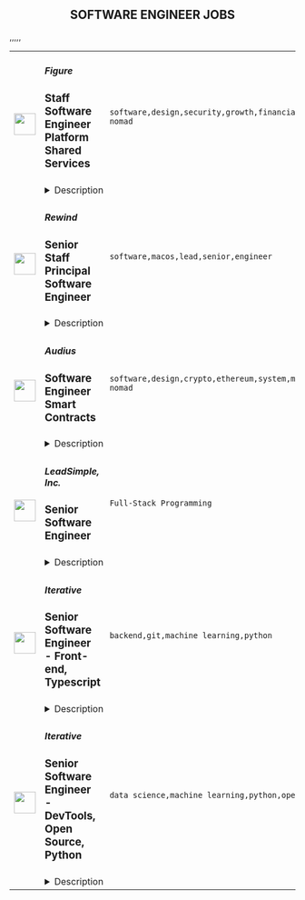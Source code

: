 <div align="center"><h2>SOFTWARE ENGINEER JOBS</h2></div><table><tr>
                <td width="100" height="100" rowspan="2">
                    <img src="https://remoteok.com/assets/img/jobs/06686bc300fdc1b00b0c3ea0ff1634011667373336.png" width="38px" height="auto">
                </td>
                <td width="300">
                    <h5>Figure</h5>
                    <h3>Staff Software Engineer Platform Shared Services</h3>
                </td>
                <td width="300">
                    <code>software,design,security,growth,financial,education,fintech,analytics,engineer,engineering,backend,digital nomad</code>
                </td>
                <td width="200">
                <text>3 days ago</text>
                </td>
                <td width="100" rowspan="2">
                <a href="https://remoteOK.com/remote-jobs/remote-staff-software-engineer-platform-shared-services-figure-142505" align="right" target="_blank">Apply</a>
                </td>
            </tr>
            <tr>
                <td colspan="3">
                <details><summary>Description</summary>
                <p><strong>About Figure</strong></p>
<p><span style="font-weight:400;">Figure is transforming the trillion-dollar financial services industry using blockchain technology. </span></p>
<p><span style="font-weight:400;">In three short years, Figure has unveiled a series of fintech firsts using the Provenance blockchain for loan origination, equity management, private fund services, banking, and payments sectors - bringing speed, efficiency, and savings to both consumers and institutions. Today, Figure is one of less than a thousand companies considered a unicorn, globally.</span></p>
<p><span style="font-weight:400;">Our mission requires us to have a creative, team-oriented, and supportive environment where everyone can do their absolute best. The team is composed of driven, innovative, collaborative, and curious people who love architecting ground-breaking technologies. We value individuals who bring an entrepreneurial mindset to every task and will embrace our culture of innovation. </span></p>
<p><span style="font-weight:400;">Every day at Figure is a journey in continuous learning yet with a daily focus on getting work done that makes a difference. Join a team of proven leaders who have already created billions of dollars in value in the FinTech space!</span></p>
<p><a href="https://www.forbes.com/americas-best-startup-employers/#6535f31b6527" rel="noopener noreferrer nofollow"><span style="font-weight:400;">Forbes Americaâs Best Startup Employers</span></a></p>
<p><a href="https://www.forbes.com/sites/michaeldelcastillo/2020/02/19/blockchain-50/?sh=60e7347c7553" rel="noopener noreferrer nofollow"><span style="font-weight:400;">Forbes Top 50 Blockchain Companies</span></a></p>
<p><a href="https://www.businesswire.com/news/home/20210520005738/en/Figure-Raises-200-Million-Series-D-Co-Led-by-10T-Holdings-and-Morgan-Creek-Digital" rel="noopener noreferrer nofollow"><span style="font-weight:400;">Figure Series D Announcement</span></a></p>
<p><strong>About the Role</strong></p>
<p><span style="font-weight:400;">Figure is excited to be growing our businesses and creating new teams.  We are looking for curious, innovative, and collaborative team members.  Engineering is at the heart of the action, building out our blockchain protocol and direct-to-consumer products that will transform the financial services industry.  Everything is from scratch development and every engineer has a big impact on the team and the growth of the company. </span></p>
<p><span style="font-weight:400;">As Figure scales, it is imperative that we level up our expertise in anti-fraud technology and detection. In this role as an anti-fraud engineering expert, you will collaborate with engineering and risk leadership to build technology and establish processes that stop fraudsters in their tracks.</span></p>
<p><strong>What Youâll Do</strong></p>
<ul>
<li style="font-weight:400;"><span style="font-weight:400;">Provide thought leadership in the design of methods and anti-fraud technologies to bring data-driven insight to internal engineering and fraud analytics teams</span></li>
<li style="font-weight:400;"><span style="font-weight:400;">Research, design, implement and integrate technologies that analyze and identify fraudulent activities and transactions to ensure proper mitigation efforts</span></li>
<li style="font-weight:400;"><span style="font-weight:400;">Support fraud analytics data standards and offer recommendations for the tactical and strategic mission for Fraud Intelligence</span></li>
<li style="font-weight:400;"><span style="font-weight:400;">Research, build, integrate, monitor, and improve the accuracy of third-party fraud solutions based on defined models and analytics</span></li>
<li style="font-weight:400;"><span style="font-weight:400;">Design, implement and maintain backend microservice, internal tools, and customer-facing fraud prevention tools</span></li>
<li style="font-weight:400;"><span style="font-weight:400;">Be empowered to drive innovation for our Fraud & Abuse systems.</span></li>
<li style="font-weight:400;"><span style="font-weight:400;">Be a leader, use your voice, and apply your tech skills to solve real-world problems</span></li>
<li style="font-weight:400;"><span style="font-weight:400;">Collaborate with a diverse group of people, across Engineering, Data Science, Product, and Leadership, executing on big opportunities and driving Figure to the top of the FinTech industry</span></li>
</ul>
<p><strong>What We Look For</strong></p>
<ul>
<li style="font-weight:400;">
<span style="font-weight:400;">Team player with a positive attitude that gets </span><em><span style="font-weight:400;">it</span></em><span style="font-weight:400;"> done</span>
</li>
<li style="font-weight:400;"><span style="font-weight:400;">BS/BA or greater in Computer Science, Statistics, or similar field</span></li>
<li style="font-weight:400;"><span style="font-weight:400;">8+ years engineering/development experience in a fast-paced, agile environment</span></li>
<li style="font-weight:400;"><span style="font-weight:400;">Experience working with BI tools such as Tableau and PowerBI preferred (but not required)</span></li>
<li style="font-weight:400;"><span style="font-weight:400;">Experience working with Information Technology/Information Security personnel and understanding how software/hardware solutions can be applied to mitigate fraud</span></li>
<li style="font-weight:400;"><span style="font-weight:400;">Demonstrated self-starter with the ability to execute work with minimal supervision</span></li>
<li style="font-weight:400;"><span style="font-weight:400;">A track record in conceptualizing and building end-to-end big data frameworks</span></li>
<li style="font-weight:400;"><span style="font-weight:400;">Ability to drive a project from concept to release</span></li>
<li style="font-weight:400;">
<span style="font-weight:400;">Familiarity with Iterative Software Development </span><strong>âIf itâs not in production we arenât iterating.â</strong>
</li>
</ul>
<p><strong>Benefits and Perks</strong></p>
<ul>
<li style="font-weight:400;"><span style="font-weight:400;">Competitive salary and growth opportunities </span></li>
<li style="font-weight:400;"><span style="font-weight:400;">Company quarterly performance-based bonus</span></li>
<li style="font-weight:400;"><span style="font-weight:400;">Equity stock options package</span></li>
<li style="font-weight:400;"><span style="font-weight:400;">Employer funded comprehensive health, vision, dental insurance, and wellness program for employees and their dependents</span></li>
<li style="font-weight:400;"><span style="font-weight:400;">Employer funded life and disability insurance coverage</span></li>
<li style="font-weight:400;"><span style="font-weight:400;">Company HSA, FSA, Dependent Care, 401k, and commuter benefits</span></li>
<li style="font-weight:400;"><span style="font-weight:400;">Up to 12 weeks paid family leave </span></li>
<li style="font-weight:400;"><span style="font-weight:400;">In-office, remote, and hybrid work location options</span></li>
<li style="font-weight:400;"><span style="font-weight:400;">Home office and technology stipend for those working outside of a traditional office more than 75% of the time</span></li>
<li style="font-weight:400;"><span style="font-weight:400;">Flexible time-off plan to empower employees to take the time off that they want and need</span></li>
<li style="font-weight:400;"><span style="font-weight:400;">Continuing education reimbursement</span></li>
<li style="font-weight:400;"><span style="font-weight:400;">Routine Team swag deliveries!</span></li>
</ul>
<p><span style="font-weight:400;">Depending on your residential location certain laws might regulate the way Figure manages applicant data. California Residents, please review our </span><a href="https://drive.google.com/file/d/1eDhTkvbpFETeAvGpsB8e6KzaXES4BWNB/view?usp=sharing" rel="noopener noreferrer nofollow"><span style="font-weight:400;">California Employee and Prospective Employee Privacy Notice</span></a><span style="font-weight:400;"> for further information. By submitting your application, you are agreeing and acknowledging that you have read and understood the above notice.</span></p>
<p><span style="font-weight:400;">Figure is, unfortunately, unable to provide sponsorship for this position. In compliance with federal law, all persons hired will be required to verify identity and eligibility to work in the United States and to complete the required employment eligibility verification form upon hire.</span></p>
<p><span style="font-weight:400;">#LI-SB1</span></p><p><figure><iframe style="width:500px;height:281px;" src="//www.youtube.com/embed/WgGXwItJTPE" frameborder="0" allowfullscreen=""></iframe></figure></p><br/><br/>Please mention the word **ELEVATE** and tag RNTIuOTEuMjQyLjE4NA== when applying to show you read the job post completely (#RNTIuOTEuMjQyLjE4NA==). This is a beta feature to avoid spam applicants. Companies can search these words to find applicants that read this and see they're human.
                </details>
                </td>
            </tr>,<tr>
                <td width="100" height="100" rowspan="2">
                    <img src="https://remoteok.com/assets/img/jobs/ff70089fb264099f7f85cd74adfbc4001667321706.png" width="38px" height="auto">
                </td>
                <td width="300">
                    <h5>Rewind</h5>
                    <h3>Senior Staff Principal Software Engineer</h3>
                </td>
                <td width="300">
                    <code>software,macos,lead,senior,engineer</code>
                </td>
                <td width="200">
                <text>3 days ago</text>
                </td>
                <td width="100" rowspan="2">
                <a href="https://remoteOK.com/remote-jobs/remote-senior-staff-principal-software-engineer-rewind-142202" align="right" target="_blank">Apply</a>
                </td>
            </tr>
            <tr>
                <td colspan="3">
                <details><summary>Description</summary>
                About Rewind ð
At Rewind, our vision is to give humans perfect memory. We believe a world in which you can easily recall anything youâre looking for unlocks the potential of human productivity. Thatâs why we built Rewind: the search engine for your life. Itâs a macOS app that records anything youâve seen, said, or heard and makes it searchable. For your privacy, we store all of the recordings locally on your Mac and only you have access to them. Instead of spending hours searching in different tools for that piece of information you desperately need, you can now find what youâre looking for in seconds with Rewind.

The product we have today is just the first step toward our audacious vision of giving humans perfect memory. We have raised over $15m from top-tier investors including Andreessen Horowitz, First Round Capital, Moxxie Ventures, Sam Altman, Elad Gil, and Alexis Ohanian to help make that vision a reality.

Why Rewind ð
Working at Rewind will be the most impactful job of your life. Our team is small and everyone plays a huge role. The work youâll do will have tremendous impact on not just our company, but how the world works: making forgetting a thing of the past. 

With this audacious goal comes a lot of company growth. And as the company grows, so will you. We will support you in building a career that energizes and fulfills you: giving you opportunities so that you can do the best work of your career. But don't just take our word for it, look at our track record. Our founding team has previously built Optimizely: a $120M annual revenue recurring business with 450 employees which was voted the #1 Best Place to Work.

Internally we aren't fixated on titles & levels since that can lead to needless hierarchy that distracts from the team's collective success. We recognize that not all companies operate that way so we say "Senior / Staff / Principal" to indicate we want people with substantial amounts of experience.

If you're interested in this job, we strongly encourage you to apply: we'd love to see you on our team working toward our audacious vision of giving humans perfect memory.
<br/><br/>Please mention the word **LAWFUL** and tag RNTIuOTEuMjQyLjE4NA== when applying to show you read the job post completely (#RNTIuOTEuMjQyLjE4NA==). This is a beta feature to avoid spam applicants. Companies can search these words to find applicants that read this and see they're human.
                </details>
                </td>
            </tr>,<tr>
                <td width="100" height="100" rowspan="2">
                    <img src="https://remoteok.com/assets/img/jobs/1620d57518591afb1c3f141652fe81321667286942.png" width="38px" height="auto">
                </td>
                <td width="300">
                    <h5>Audius</h5>
                    <h3>Software Engineer Smart Contracts</h3>
                </td>
                <td width="300">
                    <code>software,design,crypto,ethereum,system,music,code,web,engineer,digital nomad</code>
                </td>
                <td width="200">
                <text>4 days ago</text>
                </td>
                <td width="100" rowspan="2">
                <a href="https://remoteOK.com/remote-jobs/remote-software-engineer-smart-contracts-audius-141990" align="right" target="_blank">Apply</a>
                </td>
            </tr>
            <tr>
                <td colspan="3">
                <details><summary>Description</summary>
                <div><b>Who are we? </b></div><div>
<a href="https://audius.co/" class="postings-link" rel="noopener noreferrer nofollow">Audius</a> is a digital streaming service that connects fans directly with artists and exclusive new music. </div><div><br></div><div>It does this by being fully decentralized: Audius is owned and run by a vibrant, open-source community of artists, fans, and developers all around the world. Audius gives artists the power to share never-before-heard music and monetize streams directly. Developers can build their own apps on top of Audius, giving them access to one of the most unique audio catalogs in existence. </div><div><br></div><div>Backed by an all-star team of <a href="https://www.crunchbase.com/organization/audius/company_financials#investors" class="postings-link" rel="noopener noreferrer nofollow">investors</a>, Audius was founded in 2018 and serves over 6 million users every month, making it the largest non-financial crypto application ever built.</div><div><br></div><div><b>Who we are looking for? </b></div><div>We are looking for passionate team-players who will help us architect, build, and ship the most difficult parts of the on-chain entities in the Audius protocol, chiefly in Solana (Rust), where you will bring in and craft new expertise on our team. Audius deploys smart contracts across Ethereum and Solana, and we're looking for proficient systems-programmers with a strong background in low-level languages (ideally Rust) to help us deliver the largest non-financial crypto project to date.</div><div><br></div><div>You are a collaborative engineer who enjoys working with a small team to solve big problems that need innovative solutions. Youâre eager to problem solve in a wide variety of spaces within the blockchain ecosystem (think scalability, governance, NFTs, social tokens, etc.). We solve a lot of problems that can't be easily Googled or searched on StackOverflow, and you have the fundamentals and drive to self-start and come to original solutions.</div><div><br></div><div><b>Our Company</b></div><div>Audius is a 26-person team of entrepreneurs, engineers, audiophiles, and blockchain experts. Our benefits include unlimited PTO, high quality paid medical insurance, FSA, 401k, yearly learning stipend, equipment stipend and a home office setup credit. We also have a monthly concert credit (COVID-19 permitting).</div><div><br></div><div>Our company is fully remote and our team is currently distributed across the United States. </div><p>Key Responsibilities</p><p></p><li>Write, test, and deploy Solana blockchain (Rust) programs</li><li>Write, test, and deploy Ethereum blockchain (Solidity) smart contracts</li><li>Work closely with other blockchain engineers on the team and own core pieces of contract code that powers the economics, data storage, and transactional logic across Audius</li><li>Participate deeply in design discussions around tokenomics, blockchain interoperability, blockchain scalability, and governance systems</li><p>Skills and Experience</p><p></p><li>Deep experience with systems programming, ideally in Rust</li><li>Experience developing and shipping blockchain smart contracts</li><li>3+ years of experience building in production environments</li><li>Solid conceptual understanding of full stack software development including system architecture, web serving infrastructure, and database design</li><li>Great interpersonal and communication skills, comfort working within a small team, and owning projects</li><p></p><br/><br/>Please mention the word **RIGHT** and tag RNTIuOTEuMjQyLjE4NA== when applying to show you read the job post completely (#RNTIuOTEuMjQyLjE4NA==). This is a beta feature to avoid spam applicants. Companies can search these words to find applicants that read this and see they're human.
                </details>
                </td>
            </tr>,<tr>
                <td width="100" height="100" rowspan="2">
                    <img src="https://wwr-pro.s3.amazonaws.com/logos/0081/6327/logo.gif" width="38px" height="auto">
                </td>
                <td width="300">
                    <h5>LeadSimple, Inc.</h5>
                    <h3> Senior Software Engineer</h3>
                </td>
                <td width="300">
                    <code>Full-Stack Programming</code>
                </td>
                <td width="200">
                <text>0 days ago</text>
                </td>
                <td width="100" rowspan="2">
                <a href="https://weworkremotely.com/remote-jobs/leadsimple-inc-senior-software-engineer-1" align="right" target="_blank">Apply</a>
                </td>
            </tr>
            <tr>
                <td colspan="3">
                <details><summary>Description</summary>
                <img src="https://we-work-remotely.imgix.net/logos/0081/6327/logo.gif?ixlib=rails-4.0.0&w=50&h=50&dpr=2&fit=fill&auto=compress" />

<p>
  <strong>Headquarters:</strong> Washington State, U.S.A.
    <br /><strong>URL:</strong> <a href="https://www.leadsimple.com/careers">https://www.leadsimple.com/careers</a>
</p>

<div>🚀 Want to join a team of A-players in an exciting, high-growth, entrepreneurial environment?</div><div><br></div><div><strong>LeadSimple is a small team solving big problems in the property management industry. Bootstrapped since 2013, we're passionate about helping small businesses grow sustainably.</strong></div><div><br></div><div>Our software provides a powerful foundation for any property management company to take their business to the next level. Thousands of property managers rely on us for their day-to-day operations and we’re only getting started. </div><div><br></div><div>We’re looking for seasoned Senior and Lead Ruby on Rails Engineers to join our fully-remote team to help us scale to meet market demand. This is an opportunity to join on the ground floor of a bootstrapped, growing company with a lot of upside.</div><div><br></div><h1><strong>What we’d want you to do:</strong></h1><ul>
<li>Assist with complex migration projects, such as:</li>
<li>Modernizing our back-end stack (we’re currently on Rails 4)</li>
<li>Optimizing our API and PostgreSQL database for scale and performance</li>
<li>Suggest and implement scalability improvements</li>
<li>Collaborate with the rest of the team in weekly meetings, chat and code reviews</li>
<li>Develop new full-stack features from start to finish using the <a href="https://basecamp.com/shapeup/webbook">Shape Up method</a>
</li>
<li>Write high-quality and maintainable Ruby and Typescript code</li>
</ul><div><br></div><h1><strong>Qualifications</strong></h1><div><br></div><div><em>Must have</em></div><ul>
<li>5+ years of experience with Ruby on Rails</li>
<li>Fluent spoken and written English at a professional level.</li>
<li>Working hours must overlap with PST for at least 3 hours.</li>
<li>Familiarity with PostgreSQL query optimization and scaling strategies</li>
<li>Strong analytical and debugging skills</li>
<li>Strong communication skills, able to recommend decisions using data and experience</li>
</ul><div><br></div><div><em>Nice to have</em></div><ul>
<li>Prior experience upgrading Ruby on Rails (this would be a big plus!)</li>
<li>React, Typescript or GraphQL experience</li>
<li>Elixir experience (we have 1 service using Elixir)</li>
</ul><div><br></div><h1><strong>Our Stack</strong></h1><div><br></div><div><em>Front-end</em></div><ul>
<li><a href="https://www.typescriptlang.org/">Typescript</a></li>
<li>
<a href="https://reactjs.org/">React</a> </li>
<li><a href="http://mui.com">MaterialUI</a></li>
<li>
<a href="https://relay.dev/">Relay<br></a><br>
</li>
</ul><div>
<em>Back-end<br></em><br>
</div><ul>
<li>
<a href="http://rubyonrails.org">Ruby on Rails</a> monolith (with 95% test coverage)</li>
<li>GraphQL (via <a href="https://graphql-ruby.org/">graphql-ruby</a> gem)</li>
<li>Sidekiq</li>
<li>PostgreSQL</li>
<li>Redis</li>
<li>Heroku<br><br>
</li>
</ul><h1><strong>What it’s like to work here</strong></h1><ul>
<li>You’ll have opportunities to work on the entire stack, from databases to user interfaces and everything in between, in a wide variety of product areas.</li>
<li>You’ll own the delivery of high-impact projects that affect real customers, from start to finish, with no bureaucracy, following the <a href="https://basecamp.com/shapeup/webbook">Shape Up method</a>. </li>
<li>You’ll collaborate within a small, highly productive team, reviewing code and helping other engineers with their roadblocks.</li>
<li>You’ll have time to focus. We don’t micromanage, and we do our best to keep distractions (and meetings) to a minimum. </li>
<li>When assigned to on-call duty, you’ll investigate and fix bugs and respond to incidents. </li>
<li>You’ll deploy early and often. We ship to production multiple times per day.<br><br>
</li>
</ul><div><br></div><h1><strong>Benefits</strong></h1><ul>
<li>Remote-only team, location independent</li>
<li>3rd Friday of every month off</li>
<li>6 US Holidays</li>
<li>3 Weeks Paid Time Off (in addition to the above)</li>
<li>Quarterly Two-Week Hackathons</li>
<li>Monthly Healthcare Allowance</li>
<li>Yearly Vacation Allowance</li>
<li>$2000 equipment stipend upon hire</li>
<li>Focused and dedicated environment with smart, caring people</li>
<li>Consistent, but flexible working schedule with minimum 3hr Pacific Time Zone overlap</li>
<li>Mission driven, non-political company and values-based culture<br><br>
</li>
</ul><h1><strong>Our Interview Process</strong></h1><ul>
<li>Fill out our application, located <a href="https://docs.google.com/forms/d/e/1FAIpQLSeF5zo6hIcTQK8gP9LLGz6sTZMXGI1vDHPVbkpISxiy9CvOfQ/viewform?usp=sf_link">here</a>
</li>
<li>Intro call (30 minutes)</li>
<li>Offline work sample test (up to 60 minutes)</li>
<li>Work history interview with Hiring Manager (up to 90 minutes)</li>
<li>Culture interview with People Operations(30 minutes)</li>
<li>Meet the CTO(30 minutes)</li>
<li>Meet the CEO (30 minutes)</li>
<li>Offer call (15 minutes), followed by a written offer</li>
<li>If you accept the offer, you enter a 90-day trial period, fully paid.</li>
<li>If all goes well in your first 90 days, you convert to a full-time team member!</li>
</ul><div><br></div>

<p><strong>To apply:</strong> <a href="https://weworkremotely.com/remote-jobs/leadsimple-inc-senior-software-engineer-1">https://weworkremotely.com/remote-jobs/leadsimple-inc-senior-software-engineer-1</a></p>

                </details>
                </td>
            </tr>,<tr>
                <td width="100" height="100" rowspan="2">
                    <img src="https://wwr-pro.s3.amazonaws.com/logos/0081/8900/logo.gif" width="38px" height="auto">
                </td>
                <td width="300">
                    <h5>Fleek</h5>
                    <h3> Founding Full-Stack Software Engineer</h3>
                </td>
                <td width="300">
                    <code>Full-Stack Programming</code>
                </td>
                <td width="200">
                <text>1 days ago</text>
                </td>
                <td width="100" rowspan="2">
                <a href="https://weworkremotely.com/remote-jobs/fleek-founding-full-stack-software-engineer" align="right" target="_blank">Apply</a>
                </td>
            </tr>
            <tr>
                <td colspan="3">
                <details><summary>Description</summary>
                <img src="https://we-work-remotely.imgix.net/logos/0081/8900/logo.gif?ixlib=rails-4.0.0&w=50&h=50&dpr=2&fit=fill&auto=compress" />

<p>
  <strong>Headquarters:</strong> Remote
    <br /><strong>URL:</strong> <a href="https://joinfleek.com">https://joinfleek.com</a>
</p>

<div>
<strong>About Fleek<br></strong>Fleek is a B2B Marketplace for wholesale second hand fashion. We enable professional resellers and retail stores to buy from vintage clothing suppliers around the world. We are backed by top Silicon Valley VCs like Andreessen Horowitz (a16z), Y Combinator, and more.</div><div>
<br><br>
</div><div>
<strong>Team<br></strong>Fleek is a set of funky individuals who find unity in diversity with the single mission of helping sustainability, promoting circular fashion while building a beautiful product experience.<br><br>
</div><div>Our 10 people team consists of ex-YC founders leading our engineering effort, ex-Uber &amp; Doordash folks leading our operations and supply strategy. Alongside our Growth team is lead by folks who went to Cambridge, Oxford and UC Berkeley.</div><div>
<br><br>
</div><div>
<strong>Technology stack<br></strong>Fleek is built with a modern native stack with Javascript as its backbone and React, React Native as the frameworks for app development. We have two buyer and supplier facing apps on App Store and Play Store. We also have a website that currently runs on Shopify (to be soon deprecated).<br><br>
</div><div>We employ AWS as our cloud provider and use technologies in OpenSearch, DataFlow and Lambda, Video streaming to build on top.<br><br>
</div><div>Our philosophy is to reuse where possible and innovate when we can add value.<br><br>
</div><div><br></div><div>
<strong>Role specific details<br></strong>Now that Fleek has a consistent user base of ~ 1000 MAU (each spending upwards of $1000/mo); there’s a need to evolve from an MVP to a product that can support scale &amp; personalization.<br><br>
</div><div>We are looking for a Full-Stack Ninja who has 4+ years of experience building and/or leading small tech teams in a Javascript native environment. In your role you will be:<br><br>
</div><ul>
<li>Responsible for developing and hands-on coding in our backend (AWS) and frontend (React Native) environment</li>
<li>Evolve our rudimentary MVP into a sophisticated personalized marketplace software which is underpinned by using open technologies and efficient application of rules on top</li>
<li>Implement a native P2P video experience for the video shopping experience</li>
<li>Ability to communicate, guide and lead small software teams in terms of best practices in technology</li>
</ul><div>
<br><br>
</div><div>
<strong>How we work<br>Fast</strong> - we move fast because there are small business owner who count on us. We have a duty to ship solutions for them and we can’t be lazy about it. Big things can also happen fast <a href="https://patrickcollison.com/fast"><strong>https://patrickcollison.com/fast<br></strong></a><br>
</div><div>
<strong>Remote first</strong> - current team members are in Asia, Europe and US. There are team specific meetings where we need time to overlap, the rest is flexible. Like <a href="https://about.gitlab.com/company/culture/all-remote/tips/#tips-for-leaders-and-other-companies"><strong>https://about.gitlab.com/company/culture/all-remote/tips/#tips-for-leaders-and-other-companies<br></strong></a><br>
</div><div>
<strong>Collaborative</strong> - just like in sports, we focus on winning!<br><br>
</div><div><strong>Requirements</strong></div><ul>
<li>4+ years of experience with React.JS/ReactNative/Cotlin/Switft building out cross platform apps for iOS and Android</li>
<li>Experience working in backend/cloud environments like AWS or GCP</li>
<li>Experience working in a collaborative environment</li>
<li>Having worked at a startup is a must!</li>
</ul><div>
<br><strong>Benefits<br></strong>We at Fleek believe in happy employees :-)<br><br>
</div><ul>
<li>Comprehensive healthcare coverage</li>
<li>Exclusive employee clothing drops courtesy Fleek</li>
<li>Flexible work hours &amp; time off.  We don’t care where you are as long as the work gets done</li>
<li>Shared ownership: Being On Fleek means you’ll own a part of it</li>
</ul>

<p><strong>To apply:</strong> <a href="https://weworkremotely.com/remote-jobs/fleek-founding-full-stack-software-engineer">https://weworkremotely.com/remote-jobs/fleek-founding-full-stack-software-engineer</a></p>

                </details>
                </td>
            </tr>,<tr>
                <td width="100" height="100" rowspan="2">
                    <img src="https://wwr-pro.s3.amazonaws.com/logos/0081/9182/logo.gif" width="38px" height="auto">
                </td>
                <td width="300">
                    <h5>Narrative</h5>
                    <h3> Web Software Engineer (Remote)</h3>
                </td>
                <td width="300">
                    <code>Front-End Programming</code>
                </td>
                <td width="200">
                <text>3 days ago</text>
                </td>
                <td width="100" rowspan="2">
                <a href="https://weworkremotely.com/remote-jobs/narrative-web-software-engineer-remote" align="right" target="_blank">Apply</a>
                </td>
            </tr>
            <tr>
                <td colspan="3">
                <details><summary>Description</summary>
                <img src="https://we-work-remotely.imgix.net/logos/0081/9182/logo.gif?ixlib=rails-4.0.0&w=50&h=50&dpr=2&fit=fill&auto=compress" />

<p>
  <strong>Headquarters:</strong> New York, NY
    <br /><strong>URL:</strong> <a href="https://narrative.io">https://narrative.io</a>
</p>

<h1>Web Software Engineer (Remote)</h1><div>
<strong><br>What You Will Do<br></strong><br>
</div><div>Here's what you will do in a nutshell:</div><ul>
<li>Create new features for Narrative's Vuejs web application. Work with Product and Design teams to create the best user experience and create modular, maintainable components.</li>
<li>Design, implement and maintain embedded applications on Narrative's Data Marketplace which enhance the ability of customers to manage and manipulate data.</li>
<li>Help select technologies and define the strategic direction for our system architecture</li>
<li>Work on Narrative's Tacklebox UI library, designing creating reusable components and modules for use in all of Narrative's web applications.</li>
<li>Review and evaluate team members' code contributions, delivering transparent, honest and direct feedback to your peers.</li>
</ul><div>While most of the work focuses on the frontend, this position is ideal for someone who would like to improve his/her backend and Functional Programming skills.<br><br>
</div><div><strong><br>Technical Stack</strong></div><div>
<br>In a nutshell, our technical stack looks like:</div><ul>
<li>
<strong>Frontend</strong>: Vuejs, Sass, Pug, and Functional JavaScript</li>
<li>
<strong>Backend</strong>: scala, AWS, spark, Iceberg, cats, cats-effect, http4s, and doobie</li>
<li>
<strong>Ops</strong>: EC2, Fargate, Lambda, Terraform, EMR, DynamoDB, S3, RDS, Step Functions, Jenkins, and Datadog</li>
</ul><div><br></div><div>
<strong>The Ideal Candidate<br></strong><br>
</div><div>We are not looking for a 100% fit on all the technology buzzwords, but we are looking for someone with strong personal and technical skills who is eager to pick up new technologies as necessary. We are obviously going to expect much more from a senior candidate than we would from a junior one.<br><br>
</div><div>The ideal candidate should:</div><ul>
<li>Have extensive experience in one or more web frameworks (Vue, React, Angular etc.) and the ES6/JavaScript/HTML/CSS ecosystem.</li>
<li>Have proven experience using Amazon Web Services to deploy and host web applications and databases.</li>
<li>Be able to debug various aspects of web application code, such as cross-browser Javascript quirks.</li>
<li>Thoroughly understand the HTTP lifecycle and how the browser interacts with web APIs.</li>
<li>Enjoy building fast, user-friendly UIs.</li>
<li>Not be afraid of contributing to the entire stack when the need arises, given that frontend doesn’t simply mean HTML/CSS. For instance, a feature might require<ul>
<li>some metrics to be computed from a Spark Report</li>
<li>creating a PostgreSQL migration script</li>
<li>tweaking S3 permissions and terraform scripts for deployment</li>
</ul>
</li>
<li>Have the ability to lead the creation of architectural and design documents, collect requirements as well as feedback from the development and product teams and evalute new technologies as needed.</li>
<li>Drive success in a flat organization with minimal process, interfacing with technical and non-technical team members as necessary.</li>
<li>Communicate potential technical issues to relevant teams and adapt to changing requirements.</li>
<li>Be mindful of the compromises that need to be done to be reactive on the business side while keeping the systems manageable in the long run.</li>
<li>Live/work within +/- 3 hours of EST</li>
</ul><div>
<strong><br>The Team (Remote US and Canada)<br></strong><br>
</div><div>We are a small, early stage, remote-first team looking for great developers who want to jump in and take major systems and user-facing features from design to launch.<br><br>
</div><div>
<strong><br>Our Mission<br></strong><br>
</div><div>We are building a data streaming marketplace that makes it easy to buy, sell, and win.<br><br>
</div><div>We do this by creating tools that reduce the friction and increase transparency in the data buying process, creating a win-win relationship between buyers and sellers.</div><div>
<br>You can learn more about Narrative by visiting https://www.narrative.io/<br><br>
</div><div><strong>Apply Now</strong></div><div>
<br>Apply by sending an email to <a href="mailto:hiring-dev@narrative.io">hiring-dev@narrative.io</a>.<br><br>
</div><div>If you would like to have a chat to learn more about the company, our culture, or the team before formally applying, that's is fine too: just drop us a line at dev@narrative.io.<br><br>
</div><div><br></div>

<p><strong>To apply:</strong> <a href="https://weworkremotely.com/remote-jobs/narrative-web-software-engineer-remote">https://weworkremotely.com/remote-jobs/narrative-web-software-engineer-remote</a></p>

                </details>
                </td>
            </tr>,<tr>
                <td width="100" height="100" rowspan="2">
                    <img src="https://remotive.com/job/1214006/logo" width="38px" height="auto">
                </td>
                <td width="300">
                    <h5>Draft.dev</h5>
                    <h3>Software Engineering Content Writer</h3>
                </td>
                <td width="300">
                    <code>data science,developer,kubernetes,machine learning</code>
                </td>
                <td width="200">
                <text>8 days ago</text>
                </td>
                <td width="100" rowspan="2">
                <a href="https://remotive.com/remote-jobs/software-dev/software-engineering-content-writer-1214006" align="right" target="_blank">Apply</a>
                </td>
            </tr>
            <tr>
                <td colspan="3">
                <details><summary>Description</summary>
                <p style="border-color: rgb(229, 229, 229); --tw-border-spacing-x:0; --tw-border-spacing-y:0; --tw-translate-x:0; --tw-translate-y:0; --tw-rotate:0; --tw-skew-x:0; --tw-skew-y:0; --tw-scale-x:1; --tw-scale-y:1; --tw-pan-x: ; --tw-pan-y: ; --tw-pinch-zoom: ; --tw-scroll-snap-strictness:proximity; --tw-ordinal: ; --tw-slashed-zero: ; --tw-numeric-figure: ; --tw-numeric-spacing: ; --tw-numeric-fraction: ; --tw-ring-inset: ; --tw-ring-offset-width:0px; --tw-ring-offset-color:#fff; --tw-ring-color:rgba(59,130,246,0.5); --tw-ring-offset-shadow:0 0 #0000; --tw-ring-shadow:0 0 #0000; --tw-shadow:0 0 #0000; --tw-shadow-colored:0 0 #0000; --tw-blur: ; --tw-brightness: ; --tw-contrast: ; --tw-grayscale: ; --tw-hue-rotate: ; --tw-invert: ; --tw-saturate: ; --tw-sepia: ; --tw-drop-shadow: ; --tw-backdrop-blur: ; --tw-backdrop-brightness: ; --tw-backdrop-contrast: ; --tw-backdrop-grayscale: ; --tw-backdrop-hue-rotate: ; --tw-backdrop-invert: ; --tw-backdrop-opacity: ; --tw-backdrop-saturate: ; --tw-backdrop-sepia: ; margin-top: 0.75rem; margin-bottom: 0.75rem; color: rgb(55, 65, 81);  white-space: pre-line;">If you're a software developer and you want to build your personal brand while getting paid to write about interesting technical topics on the side, this will be a great part-time role for you!</p><p style="border-color: rgb(229, 229, 229); --tw-border-spacing-x:0; --tw-border-spacing-y:0; --tw-translate-x:0; --tw-translate-y:0; --tw-rotate:0; --tw-skew-x:0; --tw-skew-y:0; --tw-scale-x:1; --tw-scale-y:1; --tw-pan-x: ; --tw-pan-y: ; --tw-pinch-zoom: ; --tw-scroll-snap-strictness:proximity; --tw-ordinal: ; --tw-slashed-zero: ; --tw-numeric-figure: ; --tw-numeric-spacing: ; --tw-numeric-fraction: ; --tw-ring-inset: ; --tw-ring-offset-width:0px; --tw-ring-offset-color:#fff; --tw-ring-color:rgba(59,130,246,0.5); --tw-ring-offset-shadow:0 0 #0000; --tw-ring-shadow:0 0 #0000; --tw-shadow:0 0 #0000; --tw-shadow-colored:0 0 #0000; --tw-blur: ; --tw-brightness: ; --tw-contrast: ; --tw-grayscale: ; --tw-hue-rotate: ; --tw-invert: ; --tw-saturate: ; --tw-sepia: ; --tw-drop-shadow: ; --tw-backdrop-blur: ; --tw-backdrop-brightness: ; --tw-backdrop-contrast: ; --tw-backdrop-grayscale: ; --tw-backdrop-hue-rotate: ; --tw-backdrop-invert: ; --tw-backdrop-opacity: ; --tw-backdrop-saturate: ; --tw-backdrop-sepia: ; margin-top: 0.75rem; margin-bottom: 0.75rem; color: rgb(55, 65, 81);  white-space: pre-line;">We are specifically looking for developers with experience in the following areas:</p><ol style="border-color: rgb(229, 229, 229); --tw-border-spacing-x:0; --tw-border-spacing-y:0; --tw-translate-x:0; --tw-translate-y:0; --tw-rotate:0; --tw-skew-x:0; --tw-skew-y:0; --tw-scale-x:1; --tw-scale-y:1; --tw-pan-x: ; --tw-pan-y: ; --tw-pinch-zoom: ; --tw-scroll-snap-strictness:proximity; --tw-ordinal: ; --tw-slashed-zero: ; --tw-numeric-figure: ; --tw-numeric-spacing: ; --tw-numeric-fraction: ; --tw-ring-inset: ; --tw-ring-offset-width:0px; --tw-ring-offset-color:#fff; --tw-ring-color:rgba(59,130,246,0.5); --tw-ring-offset-shadow:0 0 #0000; --tw-ring-shadow:0 0 #0000; --tw-shadow:0 0 #0000; --tw-shadow-colored:0 0 #0000; --tw-blur: ; --tw-brightness: ; --tw-contrast: ; --tw-grayscale: ; --tw-hue-rotate: ; --tw-invert: ; --tw-saturate: ; --tw-sepia: ; --tw-drop-shadow: ; --tw-backdrop-blur: ; --tw-backdrop-brightness: ; --tw-backdrop-contrast: ; --tw-backdrop-grayscale: ; --tw-backdrop-hue-rotate: ; --tw-backdrop-invert: ; --tw-backdrop-opacity: ; --tw-backdrop-saturate: ; --tw-backdrop-sepia: ; margin-top: 1.25em; margin-bottom: 1.25em; padding-left: 1.625em; color: rgb(55, 65, 81);  white-space: pre-line;"><li style="border-color: rgb(229, 229, 229); --tw-border-spacing-x:0; --tw-border-spacing-y:0; --tw-translate-x:0; --tw-translate-y:0; --tw-rotate:0; --tw-skew-x:0; --tw-skew-y:0; --tw-scale-x:1; --tw-scale-y:1; --tw-pan-x: ; --tw-pan-y: ; --tw-pinch-zoom: ; --tw-scroll-snap-strictness:proximity; --tw-ordinal: ; --tw-slashed-zero: ; --tw-numeric-figure: ; --tw-numeric-spacing: ; --tw-numeric-fraction: ; --tw-ring-inset: ; --tw-ring-offset-width:0px; --tw-ring-offset-color:#fff; --tw-ring-color:rgba(59,130,246,0.5); --tw-ring-offset-shadow:0 0 #0000; --tw-ring-shadow:0 0 #0000; --tw-shadow:0 0 #0000; --tw-shadow-colored:0 0 #0000; --tw-blur: ; --tw-brightness: ; --tw-contrast: ; --tw-grayscale: ; --tw-hue-rotate: ; --tw-invert: ; --tw-saturate: ; --tw-sepia: ; --tw-drop-shadow: ; --tw-backdrop-blur: ; --tw-backdrop-brightness: ; --tw-backdrop-contrast: ; --tw-backdrop-grayscale: ; --tw-backdrop-hue-rotate: ; --tw-backdrop-invert: ; --tw-backdrop-opacity: ; --tw-backdrop-saturate: ; --tw-backdrop-sepia: ; margin-top: 0.15rem; margin-bottom: 0.15rem; padding-left: 0.375em;"><p style="border-color: rgb(229, 229, 229); --tw-border-spacing-x:0; --tw-border-spacing-y:0; --tw-translate-x:0; --tw-translate-y:0; --tw-rotate:0; --tw-skew-x:0; --tw-skew-y:0; --tw-scale-x:1; --tw-scale-y:1; --tw-pan-x: ; --tw-pan-y: ; --tw-pinch-zoom: ; --tw-scroll-snap-strictness:proximity; --tw-ordinal: ; --tw-slashed-zero: ; --tw-numeric-figure: ; --tw-numeric-spacing: ; --tw-numeric-fraction: ; --tw-ring-inset: ; --tw-ring-offset-width:0px; --tw-ring-offset-color:#fff; --tw-ring-color:rgba(59,130,246,0.5); --tw-ring-offset-shadow:0 0 #0000; --tw-ring-shadow:0 0 #0000; --tw-shadow:0 0 #0000; --tw-shadow-colored:0 0 #0000; --tw-blur: ; --tw-brightness: ; --tw-contrast: ; --tw-grayscale: ; --tw-hue-rotate: ; --tw-invert: ; --tw-saturate: ; --tw-sepia: ; --tw-drop-shadow: ; --tw-backdrop-blur: ; --tw-backdrop-brightness: ; --tw-backdrop-contrast: ; --tw-backdrop-grayscale: ; --tw-backdrop-hue-rotate: ; --tw-backdrop-invert: ; --tw-backdrop-opacity: ; --tw-backdrop-saturate: ; --tw-backdrop-sepia: ; margin-top: 0.75rem; margin-bottom: 0.75rem;">Kubernetes</p></li><li style="border-color: rgb(229, 229, 229); --tw-border-spacing-x:0; --tw-border-spacing-y:0; --tw-translate-x:0; --tw-translate-y:0; --tw-rotate:0; --tw-skew-x:0; --tw-skew-y:0; --tw-scale-x:1; --tw-scale-y:1; --tw-pan-x: ; --tw-pan-y: ; --tw-pinch-zoom: ; --tw-scroll-snap-strictness:proximity; --tw-ordinal: ; --tw-slashed-zero: ; --tw-numeric-figure: ; --tw-numeric-spacing: ; --tw-numeric-fraction: ; --tw-ring-inset: ; --tw-ring-offset-width:0px; --tw-ring-offset-color:#fff; --tw-ring-color:rgba(59,130,246,0.5); --tw-ring-offset-shadow:0 0 #0000; --tw-ring-shadow:0 0 #0000; --tw-shadow:0 0 #0000; --tw-shadow-colored:0 0 #0000; --tw-blur: ; --tw-brightness: ; --tw-contrast: ; --tw-grayscale: ; --tw-hue-rotate: ; --tw-invert: ; --tw-saturate: ; --tw-sepia: ; --tw-drop-shadow: ; --tw-backdrop-blur: ; --tw-backdrop-brightness: ; --tw-backdrop-contrast: ; --tw-backdrop-grayscale: ; --tw-backdrop-hue-rotate: ; --tw-backdrop-invert: ; --tw-backdrop-opacity: ; --tw-backdrop-saturate: ; --tw-backdrop-sepia: ; margin-top: 0.15rem; margin-bottom: 0.15rem; padding-left: 0.375em;"><p style="border-color: rgb(229, 229, 229); --tw-border-spacing-x:0; --tw-border-spacing-y:0; --tw-translate-x:0; --tw-translate-y:0; --tw-rotate:0; --tw-skew-x:0; --tw-skew-y:0; --tw-scale-x:1; --tw-scale-y:1; --tw-pan-x: ; --tw-pan-y: ; --tw-pinch-zoom: ; --tw-scroll-snap-strictness:proximity; --tw-ordinal: ; --tw-slashed-zero: ; --tw-numeric-figure: ; --tw-numeric-spacing: ; --tw-numeric-fraction: ; --tw-ring-inset: ; --tw-ring-offset-width:0px; --tw-ring-offset-color:#fff; --tw-ring-color:rgba(59,130,246,0.5); --tw-ring-offset-shadow:0 0 #0000; --tw-ring-shadow:0 0 #0000; --tw-shadow:0 0 #0000; --tw-shadow-colored:0 0 #0000; --tw-blur: ; --tw-brightness: ; --tw-contrast: ; --tw-grayscale: ; --tw-hue-rotate: ; --tw-invert: ; --tw-saturate: ; --tw-sepia: ; --tw-drop-shadow: ; --tw-backdrop-blur: ; --tw-backdrop-brightness: ; --tw-backdrop-contrast: ; --tw-backdrop-grayscale: ; --tw-backdrop-hue-rotate: ; --tw-backdrop-invert: ; --tw-backdrop-opacity: ; --tw-backdrop-saturate: ; --tw-backdrop-sepia: ; margin-top: 0.75rem; margin-bottom: 0.75rem;">Data Engineering</p></li><li style="border-color: rgb(229, 229, 229); --tw-border-spacing-x:0; --tw-border-spacing-y:0; --tw-translate-x:0; --tw-translate-y:0; --tw-rotate:0; --tw-skew-x:0; --tw-skew-y:0; --tw-scale-x:1; --tw-scale-y:1; --tw-pan-x: ; --tw-pan-y: ; --tw-pinch-zoom: ; --tw-scroll-snap-strictness:proximity; --tw-ordinal: ; --tw-slashed-zero: ; --tw-numeric-figure: ; --tw-numeric-spacing: ; --tw-numeric-fraction: ; --tw-ring-inset: ; --tw-ring-offset-width:0px; --tw-ring-offset-color:#fff; --tw-ring-color:rgba(59,130,246,0.5); --tw-ring-offset-shadow:0 0 #0000; --tw-ring-shadow:0 0 #0000; --tw-shadow:0 0 #0000; --tw-shadow-colored:0 0 #0000; --tw-blur: ; --tw-brightness: ; --tw-contrast: ; --tw-grayscale: ; --tw-hue-rotate: ; --tw-invert: ; --tw-saturate: ; --tw-sepia: ; --tw-drop-shadow: ; --tw-backdrop-blur: ; --tw-backdrop-brightness: ; --tw-backdrop-contrast: ; --tw-backdrop-grayscale: ; --tw-backdrop-hue-rotate: ; --tw-backdrop-invert: ; --tw-backdrop-opacity: ; --tw-backdrop-saturate: ; --tw-backdrop-sepia: ; margin-top: 0.15rem; margin-bottom: 0.15rem; padding-left: 0.375em;"><p style="border-color: rgb(229, 229, 229); --tw-border-spacing-x:0; --tw-border-spacing-y:0; --tw-translate-x:0; --tw-translate-y:0; --tw-rotate:0; --tw-skew-x:0; --tw-skew-y:0; --tw-scale-x:1; --tw-scale-y:1; --tw-pan-x: ; --tw-pan-y: ; --tw-pinch-zoom: ; --tw-scroll-snap-strictness:proximity; --tw-ordinal: ; --tw-slashed-zero: ; --tw-numeric-figure: ; --tw-numeric-spacing: ; --tw-numeric-fraction: ; --tw-ring-inset: ; --tw-ring-offset-width:0px; --tw-ring-offset-color:#fff; --tw-ring-color:rgba(59,130,246,0.5); --tw-ring-offset-shadow:0 0 #0000; --tw-ring-shadow:0 0 #0000; --tw-shadow:0 0 #0000; --tw-shadow-colored:0 0 #0000; --tw-blur: ; --tw-brightness: ; --tw-contrast: ; --tw-grayscale: ; --tw-hue-rotate: ; --tw-invert: ; --tw-saturate: ; --tw-sepia: ; --tw-drop-shadow: ; --tw-backdrop-blur: ; --tw-backdrop-brightness: ; --tw-backdrop-contrast: ; --tw-backdrop-grayscale: ; --tw-backdrop-hue-rotate: ; --tw-backdrop-invert: ; --tw-backdrop-opacity: ; --tw-backdrop-saturate: ; --tw-backdrop-sepia: ; margin-top: 0.75rem; margin-bottom: 0.75rem;">Data Science</p></li><li style="border-color: rgb(229, 229, 229); --tw-border-spacing-x:0; --tw-border-spacing-y:0; --tw-translate-x:0; --tw-translate-y:0; --tw-rotate:0; --tw-skew-x:0; --tw-skew-y:0; --tw-scale-x:1; --tw-scale-y:1; --tw-pan-x: ; --tw-pan-y: ; --tw-pinch-zoom: ; --tw-scroll-snap-strictness:proximity; --tw-ordinal: ; --tw-slashed-zero: ; --tw-numeric-figure: ; --tw-numeric-spacing: ; --tw-numeric-fraction: ; --tw-ring-inset: ; --tw-ring-offset-width:0px; --tw-ring-offset-color:#fff; --tw-ring-color:rgba(59,130,246,0.5); --tw-ring-offset-shadow:0 0 #0000; --tw-ring-shadow:0 0 #0000; --tw-shadow:0 0 #0000; --tw-shadow-colored:0 0 #0000; --tw-blur: ; --tw-brightness: ; --tw-contrast: ; --tw-grayscale: ; --tw-hue-rotate: ; --tw-invert: ; --tw-saturate: ; --tw-sepia: ; --tw-drop-shadow: ; --tw-backdrop-blur: ; --tw-backdrop-brightness: ; --tw-backdrop-contrast: ; --tw-backdrop-grayscale: ; --tw-backdrop-hue-rotate: ; --tw-backdrop-invert: ; --tw-backdrop-opacity: ; --tw-backdrop-saturate: ; --tw-backdrop-sepia: ; margin-top: 0.15rem; margin-bottom: 0.15rem; padding-left: 0.375em;"><p style="border-color: rgb(229, 229, 229); --tw-border-spacing-x:0; --tw-border-spacing-y:0; --tw-translate-x:0; --tw-translate-y:0; --tw-rotate:0; --tw-skew-x:0; --tw-skew-y:0; --tw-scale-x:1; --tw-scale-y:1; --tw-pan-x: ; --tw-pan-y: ; --tw-pinch-zoom: ; --tw-scroll-snap-strictness:proximity; --tw-ordinal: ; --tw-slashed-zero: ; --tw-numeric-figure: ; --tw-numeric-spacing: ; --tw-numeric-fraction: ; --tw-ring-inset: ; --tw-ring-offset-width:0px; --tw-ring-offset-color:#fff; --tw-ring-color:rgba(59,130,246,0.5); --tw-ring-offset-shadow:0 0 #0000; --tw-ring-shadow:0 0 #0000; --tw-shadow:0 0 #0000; --tw-shadow-colored:0 0 #0000; --tw-blur: ; --tw-brightness: ; --tw-contrast: ; --tw-grayscale: ; --tw-hue-rotate: ; --tw-invert: ; --tw-saturate: ; --tw-sepia: ; --tw-drop-shadow: ; --tw-backdrop-blur: ; --tw-backdrop-brightness: ; --tw-backdrop-contrast: ; --tw-backdrop-grayscale: ; --tw-backdrop-hue-rotate: ; --tw-backdrop-invert: ; --tw-backdrop-opacity: ; --tw-backdrop-saturate: ; --tw-backdrop-sepia: ; margin-top: 0.75rem; margin-bottom: 0.75rem;">Video</p></li><li style="border-color: rgb(229, 229, 229); --tw-border-spacing-x:0; --tw-border-spacing-y:0; --tw-translate-x:0; --tw-translate-y:0; --tw-rotate:0; --tw-skew-x:0; --tw-skew-y:0; --tw-scale-x:1; --tw-scale-y:1; --tw-pan-x: ; --tw-pan-y: ; --tw-pinch-zoom: ; --tw-scroll-snap-strictness:proximity; --tw-ordinal: ; --tw-slashed-zero: ; --tw-numeric-figure: ; --tw-numeric-spacing: ; --tw-numeric-fraction: ; --tw-ring-inset: ; --tw-ring-offset-width:0px; --tw-ring-offset-color:#fff; --tw-ring-color:rgba(59,130,246,0.5); --tw-ring-offset-shadow:0 0 #0000; --tw-ring-shadow:0 0 #0000; --tw-shadow:0 0 #0000; --tw-shadow-colored:0 0 #0000; --tw-blur: ; --tw-brightness: ; --tw-contrast: ; --tw-grayscale: ; --tw-hue-rotate: ; --tw-invert: ; --tw-saturate: ; --tw-sepia: ; --tw-drop-shadow: ; --tw-backdrop-blur: ; --tw-backdrop-brightness: ; --tw-backdrop-contrast: ; --tw-backdrop-grayscale: ; --tw-backdrop-hue-rotate: ; --tw-backdrop-invert: ; --tw-backdrop-opacity: ; --tw-backdrop-saturate: ; --tw-backdrop-sepia: ; margin-top: 0.15rem; margin-bottom: 0.15rem; padding-left: 0.375em;"><p style="border-color: rgb(229, 229, 229); --tw-border-spacing-x:0; --tw-border-spacing-y:0; --tw-translate-x:0; --tw-translate-y:0; --tw-rotate:0; --tw-skew-x:0; --tw-skew-y:0; --tw-scale-x:1; --tw-scale-y:1; --tw-pan-x: ; --tw-pan-y: ; --tw-pinch-zoom: ; --tw-scroll-snap-strictness:proximity; --tw-ordinal: ; --tw-slashed-zero: ; --tw-numeric-figure: ; --tw-numeric-spacing: ; --tw-numeric-fraction: ; --tw-ring-inset: ; --tw-ring-offset-width:0px; --tw-ring-offset-color:#fff; --tw-ring-color:rgba(59,130,246,0.5); --tw-ring-offset-shadow:0 0 #0000; --tw-ring-shadow:0 0 #0000; --tw-shadow:0 0 #0000; --tw-shadow-colored:0 0 #0000; --tw-blur: ; --tw-brightness: ; --tw-contrast: ; --tw-grayscale: ; --tw-hue-rotate: ; --tw-invert: ; --tw-saturate: ; --tw-sepia: ; --tw-drop-shadow: ; --tw-backdrop-blur: ; --tw-backdrop-brightness: ; --tw-backdrop-contrast: ; --tw-backdrop-grayscale: ; --tw-backdrop-hue-rotate: ; --tw-backdrop-invert: ; --tw-backdrop-opacity: ; --tw-backdrop-saturate: ; --tw-backdrop-sepia: ; margin-top: 0.75rem; margin-bottom: 0.75rem;">Cybersecurity</p></li><li style="border-color: rgb(229, 229, 229); --tw-border-spacing-x:0; --tw-border-spacing-y:0; --tw-translate-x:0; --tw-translate-y:0; --tw-rotate:0; --tw-skew-x:0; --tw-skew-y:0; --tw-scale-x:1; --tw-scale-y:1; --tw-pan-x: ; --tw-pan-y: ; --tw-pinch-zoom: ; --tw-scroll-snap-strictness:proximity; --tw-ordinal: ; --tw-slashed-zero: ; --tw-numeric-figure: ; --tw-numeric-spacing: ; --tw-numeric-fraction: ; --tw-ring-inset: ; --tw-ring-offset-width:0px; --tw-ring-offset-color:#fff; --tw-ring-color:rgba(59,130,246,0.5); --tw-ring-offset-shadow:0 0 #0000; --tw-ring-shadow:0 0 #0000; --tw-shadow:0 0 #0000; --tw-shadow-colored:0 0 #0000; --tw-blur: ; --tw-brightness: ; --tw-contrast: ; --tw-grayscale: ; --tw-hue-rotate: ; --tw-invert: ; --tw-saturate: ; --tw-sepia: ; --tw-drop-shadow: ; --tw-backdrop-blur: ; --tw-backdrop-brightness: ; --tw-backdrop-contrast: ; --tw-backdrop-grayscale: ; --tw-backdrop-hue-rotate: ; --tw-backdrop-invert: ; --tw-backdrop-opacity: ; --tw-backdrop-saturate: ; --tw-backdrop-sepia: ; margin-top: 0.15rem; margin-bottom: 0.15rem; padding-left: 0.375em;"><p style="border-color: rgb(229, 229, 229); --tw-border-spacing-x:0; --tw-border-spacing-y:0; --tw-translate-x:0; --tw-translate-y:0; --tw-rotate:0; --tw-skew-x:0; --tw-skew-y:0; --tw-scale-x:1; --tw-scale-y:1; --tw-pan-x: ; --tw-pan-y: ; --tw-pinch-zoom: ; --tw-scroll-snap-strictness:proximity; --tw-ordinal: ; --tw-slashed-zero: ; --tw-numeric-figure: ; --tw-numeric-spacing: ; --tw-numeric-fraction: ; --tw-ring-inset: ; --tw-ring-offset-width:0px; --tw-ring-offset-color:#fff; --tw-ring-color:rgba(59,130,246,0.5); --tw-ring-offset-shadow:0 0 #0000; --tw-ring-shadow:0 0 #0000; --tw-shadow:0 0 #0000; --tw-shadow-colored:0 0 #0000; --tw-blur: ; --tw-brightness: ; --tw-contrast: ; --tw-grayscale: ; --tw-hue-rotate: ; --tw-invert: ; --tw-saturate: ; --tw-sepia: ; --tw-drop-shadow: ; --tw-backdrop-blur: ; --tw-backdrop-brightness: ; --tw-backdrop-contrast: ; --tw-backdrop-grayscale: ; --tw-backdrop-hue-rotate: ; --tw-backdrop-invert: ; --tw-backdrop-opacity: ; --tw-backdrop-saturate: ; --tw-backdrop-sepia: ; margin-top: 0.75rem; margin-bottom: 0.75rem;">Mobile app development</p></li></ol><p style="border-color: rgb(229, 229, 229); --tw-border-spacing-x:0; --tw-border-spacing-y:0; --tw-translate-x:0; --tw-translate-y:0; --tw-rotate:0; --tw-skew-x:0; --tw-skew-y:0; --tw-scale-x:1; --tw-scale-y:1; --tw-pan-x: ; --tw-pan-y: ; --tw-pinch-zoom: ; --tw-scroll-snap-strictness:proximity; --tw-ordinal: ; --tw-slashed-zero: ; --tw-numeric-figure: ; --tw-numeric-spacing: ; --tw-numeric-fraction: ; --tw-ring-inset: ; --tw-ring-offset-width:0px; --tw-ring-offset-color:#fff; --tw-ring-color:rgba(59,130,246,0.5); --tw-ring-offset-shadow:0 0 #0000; --tw-ring-shadow:0 0 #0000; --tw-shadow:0 0 #0000; --tw-shadow-colored:0 0 #0000; --tw-blur: ; --tw-brightness: ; --tw-contrast: ; --tw-grayscale: ; --tw-hue-rotate: ; --tw-invert: ; --tw-saturate: ; --tw-sepia: ; --tw-drop-shadow: ; --tw-backdrop-blur: ; --tw-backdrop-brightness: ; --tw-backdrop-contrast: ; --tw-backdrop-grayscale: ; --tw-backdrop-hue-rotate: ; --tw-backdrop-invert: ; --tw-backdrop-opacity: ; --tw-backdrop-saturate: ; --tw-backdrop-sepia: ; margin-top: 0.75rem; margin-bottom: 0.75rem; color: rgb(55, 65, 81);  white-space: pre-line;">Draft.dev’s writers create technical blog posts and tutorials for clients in a wide range of industries and areas of technology. Writer pay starts at $315 per ~1500-word article and goes up as you complete more assignments.</p><p style="border-color: rgb(229, 229, 229); --tw-border-spacing-x:0; --tw-border-spacing-y:0; --tw-translate-x:0; --tw-translate-y:0; --tw-rotate:0; --tw-skew-x:0; --tw-skew-y:0; --tw-scale-x:1; --tw-scale-y:1; --tw-pan-x: ; --tw-pan-y: ; --tw-pinch-zoom: ; --tw-scroll-snap-strictness:proximity; --tw-ordinal: ; --tw-slashed-zero: ; --tw-numeric-figure: ; --tw-numeric-spacing: ; --tw-numeric-fraction: ; --tw-ring-inset: ; --tw-ring-offset-width:0px; --tw-ring-offset-color:#fff; --tw-ring-color:rgba(59,130,246,0.5); --tw-ring-offset-shadow:0 0 #0000; --tw-ring-shadow:0 0 #0000; --tw-shadow:0 0 #0000; --tw-shadow-colored:0 0 #0000; --tw-blur: ; --tw-brightness: ; --tw-contrast: ; --tw-grayscale: ; --tw-hue-rotate: ; --tw-invert: ; --tw-saturate: ; --tw-sepia: ; --tw-drop-shadow: ; --tw-backdrop-blur: ; --tw-backdrop-brightness: ; --tw-backdrop-contrast: ; --tw-backdrop-grayscale: ; --tw-backdrop-hue-rotate: ; --tw-backdrop-invert: ; --tw-backdrop-opacity: ; --tw-backdrop-saturate: ; --tw-backdrop-sepia: ; margin-top: 0.75rem; margin-bottom: 0.75rem; color: rgb(55, 65, 81);  white-space: pre-line;">This is a great side hustle as almost all our 200+ writers are full-time developers with a background in software engineering, data engineering, machine learning, product management, or similar.</p><p style="border-color: rgb(229, 229, 229); --tw-border-spacing-x:0; --tw-border-spacing-y:0; --tw-translate-x:0; --tw-translate-y:0; --tw-rotate:0; --tw-skew-x:0; --tw-skew-y:0; --tw-scale-x:1; --tw-scale-y:1; --tw-pan-x: ; --tw-pan-y: ; --tw-pinch-zoom: ; --tw-scroll-snap-strictness:proximity; --tw-ordinal: ; --tw-slashed-zero: ; --tw-numeric-figure: ; --tw-numeric-spacing: ; --tw-numeric-fraction: ; --tw-ring-inset: ; --tw-ring-offset-width:0px; --tw-ring-offset-color:#fff; --tw-ring-color:rgba(59,130,246,0.5); --tw-ring-offset-shadow:0 0 #0000; --tw-ring-shadow:0 0 #0000; --tw-shadow:0 0 #0000; --tw-shadow-colored:0 0 #0000; --tw-blur: ; --tw-brightness: ; --tw-contrast: ; --tw-grayscale: ; --tw-hue-rotate: ; --tw-invert: ; --tw-saturate: ; --tw-sepia: ; --tw-drop-shadow: ; --tw-backdrop-blur: ; --tw-backdrop-brightness: ; --tw-backdrop-contrast: ; --tw-backdrop-grayscale: ; --tw-backdrop-hue-rotate: ; --tw-backdrop-invert: ; --tw-backdrop-opacity: ; --tw-backdrop-saturate: ; --tw-backdrop-sepia: ; margin-top: 0.75rem; margin-bottom: 0.75rem; color: rgb(55, 65, 81);  white-space: pre-line;">Because we create content that will be read by a wide range of readers around the world, we are committed to supporting diversity in our writers (we currently have writers in over 50 countries). If you have any of the skills listed above, please apply!</p>
<img src="https://remotive.com/job/track/1214006/blank.gif?source=public_api" alt=""/>
                </details>
                </td>
            </tr>,<tr>
                <td width="100" height="100" rowspan="2">
                    <img src="https://remotive.com/job/1187421/logo" width="38px" height="auto">
                </td>
                <td width="300">
                    <h5>Iterative</h5>
                    <h3>Senior Software Engineer - Front-end, Typescript</h3>
                </td>
                <td width="300">
                    <code>backend,git,machine learning,python</code>
                </td>
                <td width="200">
                <text>30 days ago</text>
                </td>
                <td width="100" rowspan="2">
                <a href="https://remotive.com/remote-jobs/software-dev/senior-software-engineer-front-end-typescript-1187421" align="right" target="_blank">Apply</a>
                </td>
            </tr>
            <tr>
                <td colspan="3">
                <details><summary>Description</summary>
                <p>The ML tools ecosystem is what JS space was 10 years ago: there’s a clear need for better tools, frameworks, and open standards. <span class="notion-enable-hover" style="font-style: italic;">ITERATIVE</span> is already a well known company in this fast-evolving space with a big, engaged open-source community. Please consider joining our <span class="notion-enable-hover" style="font-style: italic;">remote-first team</span> if you love open-source, if you’re interested in building dev tools and simplifying the lives of many, many developers in ML.</p>
<p><span style="font-weight: 600; color: #000000; letter-spacing: 0.75px;"><br class="Apple-interchange-newline">Job Description</span></p>
<p>We’re seeking<span class="notion-enable-hover" style="font-weight: 600;"> </span><span class="notion-enable-hover">TypeScript front-end engineers to build our</span><span class="notion-enable-hover"> <a href="https://studio.iterative.ai/" rel="nofollow" style="font-weight: 600;">SaaS product</a> and a</span><span class="notion-enable-hover" style="font-weight: 600;"> VS Code UI</span> (to be open sourced soon!) for our popular machine learning tools: <a class="notion-link-token notion-enable-hover" href="http://dvc.org/" rel="nofollow" style="cursor: pointer; overflow-wrap: break-word;" target="_blank"><span class="link-annotation-unknown-block-id--1168671846" style="border-bottom-width: 0.05em; border-color: rgba(55, 53, 47, 0.4); opacity: 0.7;">DVC</span></a> (9k+ <span style="line-height: 1em; white-space: nowrap; ">⭐</span>on GitHub) and <a class="notion-link-token notion-enable-hover" href="http://cml.dev/" rel="nofollow" style="cursor: pointer; overflow-wrap: break-word;" target="_blank"><span class="link-annotation-unknown-block-id--2051758088" style="border-bottom-width: 0.05em; border-color: rgba(55, 53, 47, 0.4); opacity: 0.7;">CML</span></a> (3k+ <span style="line-height: 1em; white-space: nowrap; ">⭐</span> on GitHub).</p>
<p><span style="color: var(--remotive-chocolate);">If you have experience with dev tools like GitHub, UI plugins for Git, etc., you should have some sense what the project is like (if not, check our <a href="https://iterative.ai/" rel="nofollow">site</a>).</span></p>
<p> </p>
<p class="h3">Tech Stack</p>
<ul>
<li>TypeScript</li>
</ul>
<ul>
<li>Node</li>
</ul>
<ul>
<li>React</li>
</ul>
<ul>
<li>Python (on the backend)</li>
</ul>
<p> </p>
<p class="h3">Must have</p>
<ul>
<li>Strong TS/JS/Node experience (5+ years)</li>
</ul>
<ul>
<li>Excellent communication skills and a positive mindset 🤗</li>
</ul>
<ul>
<li>Initiative to help shape the engineering practices, products, and culture of a young startup</li>
</ul>
<p><br><br></p>
<p class="h3">Nice to have</p>
<ul>
<li>Python or open source experience - good to have</li>
</ul>
<ul>
<li>Some domain knowledge (DS/ML understanding) - an advantage</li>
</ul>
<p> </p>
<img src="https://remotive.com/job/track/1187421/blank.gif?source=public_api" alt=""/>
                </details>
                </td>
            </tr>,<tr>
                <td width="100" height="100" rowspan="2">
                    <img src="https://remotive.com/job/1187416/logo" width="38px" height="auto">
                </td>
                <td width="300">
                    <h5>Iterative</h5>
                    <h3>Senior Software Engineer  - DevTools, Open Source, Python</h3>
                </td>
                <td width="300">
                    <code>data science,machine learning,python,open source</code>
                </td>
                <td width="200">
                <text>30 days ago</text>
                </td>
                <td width="100" rowspan="2">
                <a href="https://remotive.com/remote-jobs/software-dev/senior-software-engineer-devtools-open-source-python-1187416" align="right" target="_blank">Apply</a>
                </td>
            </tr>
            <tr>
                <td colspan="3">
                <details><summary>Description</summary>
                <p><strong>Job Description</strong></p>
<p>Strong Python knowledge and excellent coding culture (standards, unit test, etc) are required. Alternatively, strong skill in other languages along with some knowledge of Python is also acceptable.</p>
<p><br><br></p>
<div class="h3">Responsibilities</div>
<ul>
<li>Discuss and research issues, features, new products.</li>
</ul>
<ul>
<li>Write code (see some <a class="postings-link" href="https://github.com/iterative/dvc/pulls?q=is%3Apr+is%3Aclosed" rel="nofollow"><strong>PR examples</strong></a>).</li>
</ul>
<ul>
<li>Write docs if needed for your code (see this <a class="postings-link" href="https://github.com/iterative/dvc.org" rel="nofollow"><strong>repo</strong></a>).</li>
</ul>
<ul>
<li>Being actively involved with the community - talk to users on Github, Discord, forum.</li>
</ul>
<p><br><br></p>
<div class="h3">Must have</div>
<ul>
<li>Motivation and interest</li>
</ul>
<ul>
<li>Remote work self-discipline</li>
</ul>
<ul>
<li>Excellent communication skills - clear, constructive, and respectful dialog with other team members, community.</li>
</ul>
<ul>
<li>Can focus and deliver a task w/o constantly switching to other stuff - respect team's planning, deadlines, etc</li>
</ul>
<p><br><br></p>
<div class="h3">Great to have</div>
<ul>
<li>Experience working remotely</li>
</ul>
<ul>
<li>Open source contributions or experience of maintaining, developing an open source project</li>
</ul>
<ul>
<li>System programming experience - kernel, databases, etc.</li>
</ul>
<ul>
<li>Machine learning or data science experience</li>
</ul>
<img src="https://remotive.com/job/track/1187416/blank.gif?source=public_api" alt=""/>
                </details>
                </td>
            </tr></table>